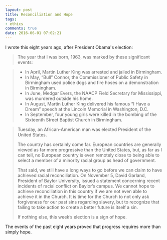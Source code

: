 ```yaml
---
layout: post
title: Reconciliation and Hope
tags:
- ethics
comments: true
date: 2016-06-01 07:02:21
---
```


I wrote this eight years ago, after President Obama's election:

>The year that I was born, 1963, was marked by these significant events:

>* In April, Martin Luther King was arrested and jailed in Birmingham.
>* In May, “Bull” Connor, the Commissioner of Public Safety in Birmingham used police dogs and fire hoses on a demonstration in Birmingham.
>* In June, Medgar Evers, the NAACP Field Secretary for Mississippi, was murdered outside his home.
>* In August, Martin Luther King delivered his famous “I Have a Dream” speech at the Lincoln Memorial in Washington, D.C.
>* In September, four young girls were killed in the bombing of the Sixteenth Street Baptist Church in Birmingham.

>Tuesday, an African-American man was elected President of the United States.
>
>The country has certainly come far. European countries are generally viewed as far more progressive than the United States, but, as far as I can tell, no European country is even remotely close to being able to select a member of a minority racial group as head of government.
>
>That said, we still have a long ways to go before we can claim to have achieved racial reconciliation. On November 5, David Garland, President of Baylor University, issued a statement concerning recent incidents of racial conflict on Baylor’s campus. We cannot hope to achieve reconciliation in this country if we are not even able to achieve it in the Church. It is time for the Church to not only ask forgiveness for our past sins regarding slavery, but to recognize that failing to take action to create a better future is itself a sin.
>
>If nothing else, this week’s election is a sign of hope.

The events of the past eight years proved that progress requires more than simply hope.
